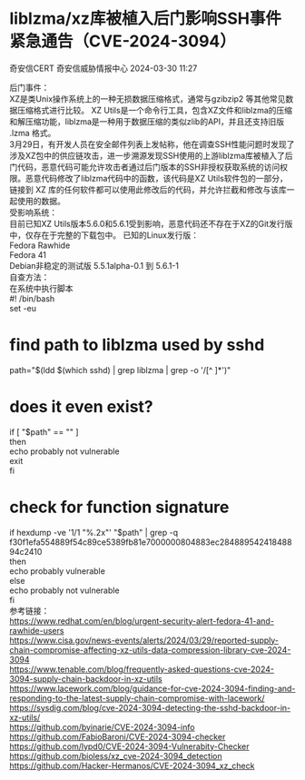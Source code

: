 #  liblzma/xz库被植入后门影响SSH事件紧急通告（CVE-2024-3094）   
奇安信CERT  奇安信威胁情报中心   2024-03-30 11:27  
  
后门事件：  
XZ是类Unix操作系统上的一种无损数据压缩格式，通常与gzibzip2 等其他常见数据压缩格式进行比较。 XZ Utils是一个命令行工具，包含XZ文件和liblzma的压缩和解压缩功能，liblzma是一种用于数据压缩的类似zlib的API，并且还支持旧版 .lzma 格式。  
3月29日，有开发人员在安全邮件列表上发帖称，他在调查SSH性能问题时发现了涉及XZ包中的供应链攻击，进一步溯源发现SSH使用的上游liblzma库被植入了后门代码，恶意代码可能允许攻击者通过后门版本的SSH非授权获取系统的访问权限。恶意代码修改了liblzma代码中的函数，该代码是XZ Utils软件包的一部分，链接到 XZ 库的任何软件都可以使用此修改后的代码，并允许拦截和修改与该库一起使用的数据。  
受影响系统：  
目前已知XZ Utils版本5.6.0和5.6.1受到影响，恶意代码还不存在于XZ的Git发行版中，仅存在于完整的下载包中。 已知的Linux发行版：  
Fedora Rawhide  
Fedora 41  
Debian非稳定的测试版 5.5.1alpha-0.1 到 5.6.1-1  
自查方法：  
在系统中执行脚本  
#! /bin/bash  
set -eu  
# find path to liblzma used by sshd  
path="$(ldd $(which sshd) | grep liblzma | grep -o '/[^ ]*')"  
# does it even exist?  
if [ "$path" == "" ]  
then  
echo probably not vulnerable  
exit  
fi  
# check for function signature  
if hexdump -ve '1/1 "%.2x"' "$path" | grep -q f30f1efa554889f54c89ce5389fb81e7000000804883ec28488954241848894c2410  
then  
echo probably vulnerable  
else  
echo probably not vulnerable  
fi  
参考链接：  
https://www.redhat.com/en/blog/urgent-security-alert-fedora-41-and-rawhide-users  
https://www.cisa.gov/news-events/alerts/2024/03/29/reported-supply-chain-compromise-affecting-xz-utils-data-compression-library-cve-2024-3094  
https://www.tenable.com/blog/frequently-asked-questions-cve-2024-3094-supply-chain-backdoor-in-xz-utils  
https://www.lacework.com/blog/guidance-for-cve-2024-3094-finding-and-responding-to-the-latest-supply-chain-compromise-with-lacework/  
https://sysdig.com/blog/cve-2024-3094-detecting-the-sshd-backdoor-in-xz-utils/  
https://github.com/byinarie/CVE-2024-3094-info  
https://github.com/FabioBaroni/CVE-2024-3094-checker  
https://github.com/lypd0/CVE-2024-3094-Vulnerabity-Checker  
https://github.com/bioless/xz_cve-2024-3094_detection  
https://github.com/Hacker-Hermanos/CVE-2024-3094_xz_check​  
  
